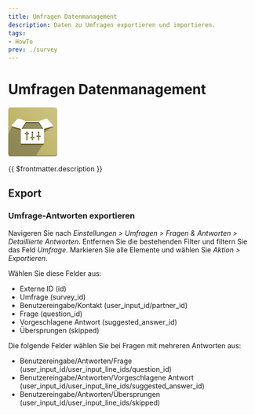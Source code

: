 ```yaml
---
title: Umfragen Datenmanagement
description: Daten zu Umfragen exportieren und importieren.
tags:
- HowTo
prev: ./survey
---
```

# Umfragen Datenmanagement
![icons_odoo_website_sale_options](attachments/icons_odoo_website_sale_options.png)

{{ $frontmatter.description }}

## Export

### Umfrage-Antworten exportieren

Navigeren Sie nach *Einstellungen > Umfragen > Fragen & Antworten > Detaillierte Antworten*. Entfernen Sie die bestehenden Filter und filtern Sie das Feld *Umfrage*.  Markieren Sie alle Elemente und wählen Sie *Aktion > Exportieren*.

Wählen Sie diese Felder aus:

* Externe ID (id)
* Umfrage (survey_id)
* Benutzereingabe/Kontakt (user_input_id/partner_id)
* Frage (question_id)
* Vorgeschlagene Antwort (suggested_answer_id)
* Übersprungen (skipped)

Die folgende Felder wählen Sie bei Fragen mit mehreren Antworten aus:

* Benutzereingabe/Antworten/Frage (user_input_id/user_input_line_ids/question_id)
* Benutzereingabe/Antworten/Vorgeschlagene Antwort (user_input_id/user_input_line_ids/suggested_answer_id)
* Benutzereingabe/Antworten/Übersprungen (user_input_id/user_input_line_ids/skipped)
